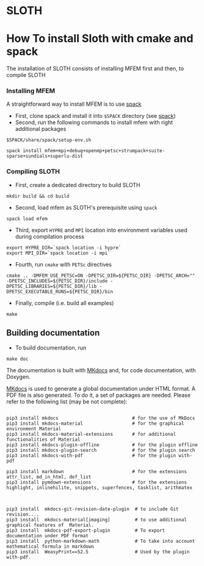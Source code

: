 SLOTH 
=============

# How To install Sloth with cmake and spack

The installation of SLOTH consists of installing MFEM first and then, to compile SLOTH 

### Installing MFEM

A straightforward way to install MFEM is to use [spack](https://spack.readthedocs.io/en/latest/getting_started.html)

- First, clone spack and install it into `$SPACK` directory (see [spack](https://spack.readthedocs.io/en/latest/getting_started.html))
- Second, run the following commands to install mfem with right additional packages

```shell
$SPACK/share/spack/setup-env.sh

spack install mfem+mpi+debug+openmp+petsc+strumpack+suite-sparse+sundials+superlu-dist
```

### Compiling SLOTH

- First, create a dedicated directory to build SLOTH
```shell
mkdir build && cd build
```

- Second, load mfem as SLOTH's prerequisite using `spack`
```shell
spack load mfem
```

- Third, export `HYPRE` and `MPI`  location into environment variables used during compilation process

```shell
export HYPRE_DIR=`spack location -i hypre`
export MPI_DIR=`spack location -i mpi`
```

- Fourth, run `cmake` with `PETSc` directives

```shell
cmake .. -DMFEM_USE_PETSC=ON -DPETSC_DIR=${PETSC_DIR} -DPETSC_ARCH="" -DPETSC_INCLUDES=${PETSC_DIR}/include -DPETSC_LIBRARIES=${PETSC_DIR}/lib -DPETSC_EXECUTABLE_RUNS=${PETSC_DIR}/bin
```
- Finally, compile (i.e. build all examples)

```shell
make
```

## Building documentation

- To build documentation, run 

```shell
make doc
```

The documentation is built with [MKdocs](https://www.mkdocs.org/) and, for code documentation, with Doxygen. 

[MKdocs](https://www.mkdocs.org/) is used to generate a global documentation under HTML format. A PDF file is also generated. 
To do it, a set of packages are needed. Please refer to the following list (may be not complete):
```shell

pip3 install mkdocs                           # for the use of MkDocs
pip3 install mkdocs-material                  # for the graphical environment Material
pip3 install mkdocs-material-extensions       # for additional functionalities of Material
pip3 install mkdocs-plugin-offline            # for the plugin offline
pip3 install mkdocs-plugin-search             # for the plugin search
pip3 install mkdocs-with-pdf                  # for the plugin with-pdf

pip3 install markdown                         # for the extensions attr_list, md_in_html, def_list
pip3 install pymdown-extensions               # for the extensions highlight, inlinehilite, snippets, superfences, tasklist, arithmatex



pip3 install  mkdocs-git-revision-date-plugin  # to include Git revision....
pip3 install  mkdocs-material[imaging]         # to use additional graphical features of  Material.
pip3 install  mkdocs-pdf-export-plugin         # To export documentation under PDF format
pip3 install  python-markdown-math             # To take into account mathematical formula in markdown
pip3 install  WeasyPrint==52.5                 # Used by the plugin with-pdf.


```


<!-- ## Building documentation

To deploy the project, run 

```shell
make install 
``` -->


